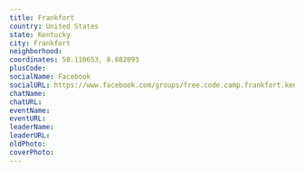 ```yaml
---
title: Frankfort
country: United States
state: Kentucky
city: Frankfort
neighborhood: 
coordinates: 50.110653, 8.682093
plusCode:
socialName: Facebook
socialURL: https://www.facebook.com/groups/free.code.camp.frankfort.kentucky
chatName:
chatURL:
eventName:
eventURL:
leaderName:
leaderURL:
oldPhoto: 
coverPhoto:
---
```

